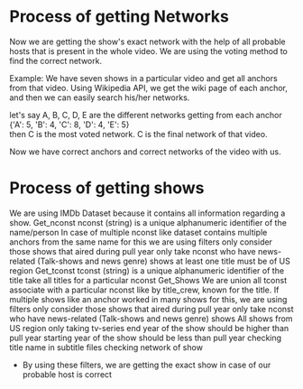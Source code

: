 # Process of getting Networks

Now we are getting the show's exact network with the help of all probable hosts that is present in the whole video. We are using the voting method to find the correct network.


Example: We have seven shows in a particular video and get all anchors from that video. Using Wikipedia API, we get the wiki page of each anchor, and then we can easily search his/her networks.

let's say A, B, C, D, E are the different networks getting from each anchor  
{'A': 5, 'B': 4, 'C': 8, 'D': 4, 'E': 5}    
then C is the most voted network. C is the final network of that video.


Now we have correct anchors and correct networks of the video with us.


# Process of getting shows

We are using IMDb Dataset because it contains all information regarding a show. 
Get_nconst
nconst (string) is a unique alphanumeric identifier of the name/person
In case of multiple nconst like dataset contains multiple anchors from the same name for this we are using filters
only consider those shows that aired during pull year
only take nconst who have news-related (Talk-shows and news genre) shows
at least one title must be of US region
Get_tconst
tconst (string) is a unique alphanumeric identifier of the title
take all titles for a particular nconst
Get_Shows
We are union all tconst associate with a particular nconst like by title_crew, known for the title.
If multiple shows like an anchor worked in many shows for this, we are using filters
only consider those shows that aired during pull year
only take nconst who have news-related (Talk-shows and news genre) shows
All shows from US region
only taking tv-series
end year of the show should be higher than pull year
starting year of the show should be less than pull year
checking title name in subtitle files
checking network of show
* By using these filters, we are getting the exact show in case of our probable host is correct 
